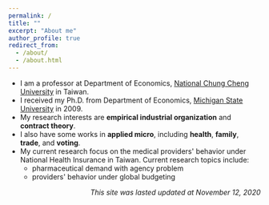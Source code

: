 ```yaml
---
permalink: /
title: ""
excerpt: "About me"
author_profile: true
redirect_from:
  - /about/
  - /about.html
---
```


* I am a professor at Department of Economics, [National Chung Cheng University](http://econ.ccu.edu.tw) in Taiwan.
* I received my Ph.D. from Department of Economics, [Michigan State University](http://econ.msu.edu) in 2009.
* My research interests are **empirical industrial organization** and **contract theory**. 
* I also have some works in **applied micro**, including **health**, **family**, **trade**, and **voting**.
* My current research focus on the medical providers' behavior under National Health Insurance in Taiwan. Current research topics include:
  * pharmaceutical demand with agency problem
  * providers' behavior under global budgeting

<div style="text-align:right"> <em>This site was lasted updated at November 12, 2020</em>
